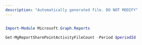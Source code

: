 ```yaml
---
description: "Automatically generated file. DO NOT MODIFY"
---
```


```powershell

Import-Module Microsoft.Graph.Reports

Get-MgReportSharePointActivityFileCount -Period $periodId 

```